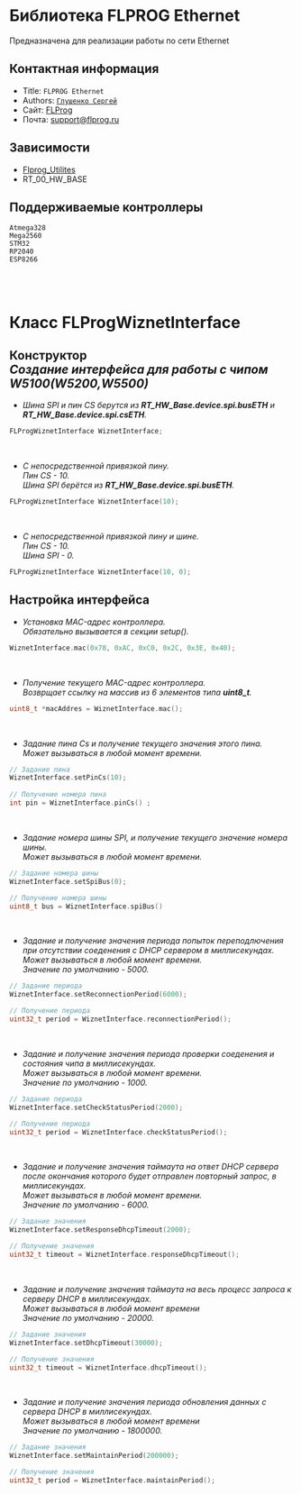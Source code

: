 Библиотека FLPROG Ethernet
===

Предназначена для реализации работы по сети Ethernet

## Контактная информация

- Title:  `FLPROG Ethernet`
- Authors: [`Глушенко Сергей`](@Totuin)
- Сайт: [FLProg](http://flprog.ru)
- Почта: [support@flprog.ru](mailto:support@flprog.ru)

## Зависимости

- [Flprog_Utilites](https://github.com/Totuin/Flprog_Utilites)
- RT_00_HW_BASE

## Поддерживаемые контроллеры

  ```
  Atmega328
  Mega2560
  STM32
  RP2040
  ESP8266
  ```

<br>
<br>

# Класс FLProgWiznetInterface

## __Конструктор__ <br> _Создание интерфейса для работы с чипом W5100(W5200,W5500)_

- *Шина SPI и пин CS берутся из  __RT_HW_Base.device.spi.busETH__ и __RT_HW_Base.device.spi.csETH__.*
 ```cpp
FLProgWiznetInterface WiznetInterface;
```
<br>

- *С непосредственной привязкой  пину.<br>
Пин CS - 10.<br>
Шина SPI берётся из __RT_HW_Base.device.spi.busETH__.*
```cpp
FLProgWiznetInterface WiznetInterface(10);
```
<br>

- *С непосредственной привязкой  пину и шине. <br>
Пин CS - 10.<br>
Шина SPI - 0.*
```cpp
FLProgWiznetInterface WiznetInterface(10, 0);
```

## __Настройка интерфейса__

- *Установка MAC-адрес контроллера.<br>
Обязательно вызывается в секции setup().*
```cpp
WiznetInterface.mac(0x78, 0xAC, 0xC0, 0x2C, 0x3E, 0x40);
```
<br>

- *Получение текущего MAC-адрес контроллера.<br>
Возврщает ссылку на массив из 6 элементов типа **uint8_t**.*
```cpp
uint8_t *macAddres = WiznetInterface.mac();
```
<br>

- *Задание пина Cs и получение текущего значения этого пина.<br>
Может вызываться в любой момент времени.*
```cpp
// Задание пина
WiznetInterface.setPinCs(10);
  
// Получение номера пина  
int pin = WiznetInterface.pinCs() ;
```
<br>

- *Задание номера шины SPI, и получение текущего значение номера шины.<br>
Может вызываться в любой момент времени.*
```cpp
// Задание номера шины
WiznetInterface.setSpiBus(0);

// Получение номера шины
uint8_t bus = WiznetInterface.spiBus()
 ```
<br>

- *Задание и получение значения периода попыток переподлючения при отсутствии соеденения с DHCP сервером в миллисекундах.<br>
Может вызываться в любой момент времени. <br>
Значение по умолчанию - 5000.*
```cpp
// Задание периода
WiznetInterface.setReconnectionPeriod(6000);

// Получение периода
uint32_t period = WiznetInterface.reconnectionPeriod();
 ```
<br>

- *Задание и получение значения  периода проверки  соеденения и состояния чипа в миллисекундах.<br>
Может вызываться в любой момент времени.<br>
Значение по умолчанию - 1000.*
```cpp
// Задание периода
WiznetInterface.setCheckStatusPeriod(2000);

// Получение периода
uint32_t period = WiznetInterface.checkStatusPeriod();
 ```
<br>

- *Задание и получение значения  таймаута на ответ DHCP сервера после окончания которого будет отправлен повторный запрос, в миллисекундах.<br>
Может вызываться в любой момент времени.<br>
Значение по умолчанию - 6000.*
```cpp
// Задание значения
WiznetInterface.setResponseDhcpTimeout(2000);

// Получение значения
uint32_t timeout = WiznetInterface.responseDhcpTimeout();
 ```
<br>

- *Задание и получение значения таймаута на весь процесс запроса к серверу DHCP в миллисекундах.<br>
Может вызываться в любой момент времени<br>
Значение по умолчанию - 20000.*
```cpp
// Задание значения
WiznetInterface.setDhcpTimeout(30000);

// Получение значения
uint32_t timeout = WiznetInterface.dhcpTimeout();
 ```
<br>

- *Задание и получение значения периода обновления данных с сервера DHCP в миллисекундах.<br>
Может вызываться в любой момент времени<br>
Значение по умолчанию - 1800000.*
```cpp
// Задание значения
WiznetInterface.setMaintainPeriod(200000);

// Получение значения
uint32_t period = WiznetInterface.maintainPeriod();
 ```
